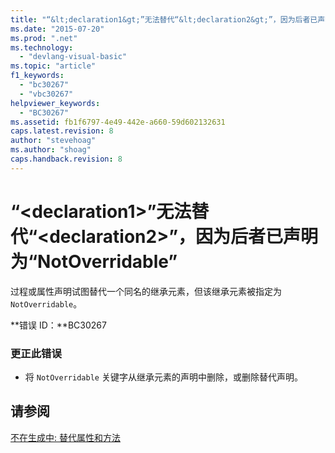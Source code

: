```yaml
---
title: "“&lt;declaration1&gt;”无法替代“&lt;declaration2&gt;”，因为后者已声明为“NotOverridable” | Microsoft Docs"
ms.date: "2015-07-20"
ms.prod: ".net"
ms.technology: 
  - "devlang-visual-basic"
ms.topic: "article"
f1_keywords: 
  - "bc30267"
  - "vbc30267"
helpviewer_keywords: 
  - "BC30267"
ms.assetid: fb1f6797-4e49-442e-a660-59d602132631
caps.latest.revision: 8
author: "stevehoag"
ms.author: "shoag"
caps.handback.revision: 8
---
```

# “&lt;declaration1&gt;”无法替代“&lt;declaration2&gt;”，因为后者已声明为“NotOverridable”
过程或属性声明试图替代一个同名的继承元素，但该继承元素被指定为 `NotOverridable`。  
  
 **错误 ID：**BC30267  
  
### 更正此错误  
  
-   将 `NotOverridable` 关键字从继承元素的声明中删除，或删除替代声明。  
  
## 请参阅  
 [不在生成中: 替代属性和方法](http://msdn.microsoft.com/zh-cn/2167e8f5-1225-4b13-9ebd-02591ba90213)